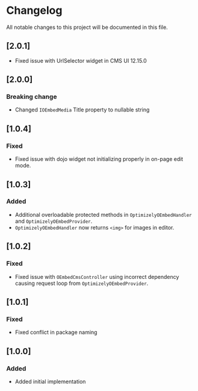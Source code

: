 # Changelog

All notable changes to this project will be documented in this file.

## [2.0.1]

- Fixed issue with UrlSelector widget in CMS UI 12.15.0

## [2.0.0]

### Breaking change

- Changed `IOEmbedMedia` Title property to nullable string

## [1.0.4]

### Fixed

- Fixed issue with dojo widget not initializing properly in on-page edit mode.

## [1.0.3]

### Added

- Additional overloadable protected methods in `OptimizelyOEmbedHandler` and `OptimizelyOEmbedProvider`.
- `OptimizelyOEmbedHandler` now returns `<img>` for images in editor.

## [1.0.2]

### Fixed

- Fixed issue with `OEmbedCmsController` using incorrect dependency causing request loop from `OptimizelyOEmbedProvider`.

## [1.0.1]

### Fixed

- Fixed conflict in package naming


## [1.0.0]

### Added

- Added initial implementation

